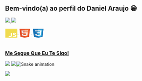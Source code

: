 ## Bem-vindo(a) ao perfil do Daniel Araujo 😁
 <div>
  <a href="https://github.com/Daniiiel-araujo">
  <img height="180em" src="https://github-readme-stats.vercel.app/api?username=Daniiiel-araujo&show_icons=true&theme=dracula&include_all_commits=true&count_private=true"/>
  <img height="180em" src="https://github-readme-stats.vercel.app/api/top-langs/?username=Daniiiel-araujo&layout=compact&langs_count=6&theme=tokyonight"/>
</div>
<div style="display: inline_block"><br>
  <img align="center" alt="Js" height="30" width="40" src="https://raw.githubusercontent.com/devicons/devicon/master/icons/javascript/javascript-plain.svg">
  <img align="center" alt="HTML" height="30" width="40" src="https://raw.githubusercontent.com/devicons/devicon/master/icons/html5/html5-original.svg">
  <img align="center" alt="CSS" height="30" width="40" src="https://raw.githubusercontent.com/devicons/devicon/master/icons/css3/css3-original.svg">
</div>

 <br>

  ### Me Segue Que Eu Te Sigo!

<div> 
  <a href="https://instagram.com/daniiiel_araujo" target="_blank"><img src="https://img.shields.io/badge/-Instagram-%23E4405F?style=for-the-badge&logo=instagram&logoColor=white" target="_blank"></a>
  <a href = "mailto:mattdaniiiel@gmail.com"><img src="https://img.shields.io/badge/-Gmail-%23333?style=for-the-badge&logo=gmail&logoColor=white" target="_blank"></a

   
  ![Snake animation](https://github.com/devemdobro/devemdobro/blob/output/github-contribution-grid-snake.svg)
</div>
<img src="https://cdn.jsdelivr.net/gh/devicons/devicon/icons/unrealengine/unrealengine-original-wordmark.svg" />

